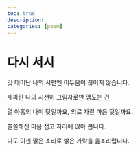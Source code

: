 ```yaml
---
toc: true
description:
categories: [poem]
---
```

# 다시 서시

갓 태어난
나의 시편엔
어두움이 끊이지 않습니다.

새파란
나의 시선이
그림자로만 맴도는 건

열 아홉의 나이 탓일까요,
외로 자란 마음 탓일까요.

쓸쓸해진 마음 접고
자리에 앉아 봅니다.

나도 이젠
맑은 소리로
밝은 가락을 읊조리렵니다.
